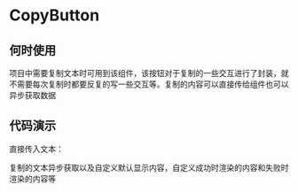<!--
 * @Author: liusuyun
 * @Date: 2022-04-25 10:54:58
 * @LastEditors: liusuyun
 * @LastEditTime: 2022-04-25 16:56:11
 * @Description:
-->

# CopyButton

## 何时使用

项目中需要复制文本时可用到该组件，该按钮对于复制的一些交互进行了封装，就不需要每次复制时都要反复的写一些交互等。复制的内容可以直接传给组件也可以异步获取数据

## 代码演示

直接传入文本： <code src="./index.test1.tsx"></code>

复制的文本异步获取以及自定义默认显示内容，自定义成功时渲染的内容和失败时渲染的内容等 <code src="./index.test.tsx"></code>

<API src="./index.tsx"></API>
